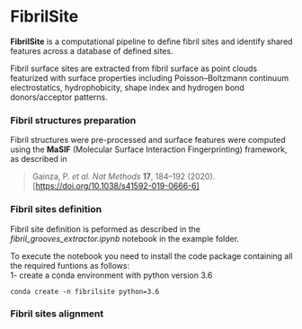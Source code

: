 # FibrilSite
**FibrilSite** is a computational pipeline to define fibril sites and identify shared features across a database of defined sites. 

Fibril surface sites are extracted from fibril surface as point clouds featurized with surface properties including Poisson–Boltzmann continuum electrostatics, hydrophobicity, shape index and hydrogen bond donors/acceptor patterns. 

### Fibril structures preparation
Fibril structures were pre-processed and surface features were computed using the **MaSIF** (Molecular Surface Interaction Fingerprinting) framework, as described in 
> Gainza, P. *et al.* *Nat Methods* **17**, 184–192 (2020). [https://doi.org/10.1038/s41592-019-0666-6]

### Fibril sites definition
Fibril site definition is peformed as described in the *fibril_grooves_extractor.ipynb* notebook in the example folder. 

To execute the notebook you need to install the code package containing all the required funtions as follows: \
    1- create a conda environment with python version 3.6

    conda create -n fibrilsite python=3.6








### Fibril sites alignment 

